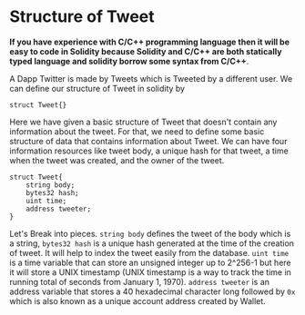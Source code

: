 # Structure of Tweet
**If you have experience with C/C++ programming language then it will be easy to code in Solidity because Solidity and C/C++ are both statically typed language and solidity borrow some syntax from C/C++**.

A Dapp Twitter is made by Tweets which is Tweeted by a different user. We can define our structure of Tweet in solidity by 
```
struct Tweet{}
```


Here we have given a basic structure of Tweet that doesn't contain any information about the tweet. For that, we need to define some basic structure of data that contains information about Tweet. We can have four information resources like tweet body, a unique hash for that tweet, a time when the tweet was created, and the owner of the tweet.

```
struct Tweet{
    string body;
    bytes32 hash;
    uint time;
    address tweeter;
}
```
Let's Break into pieces. ```string body``` defines the tweet of the body which is a string, ```bytes32 hash``` is a unique hash generated at the time of the creation of tweet. It will help to index the tweet easily from the database. ```uint time``` is a time variable that can store an unsigned integer up to 2^256-1 but here it will store a UNIX timestamp (UNIX timestamp is a way to track the time in running total of seconds from January 1, 1970). ```address tweeter``` is an address variable that stores a 40 hexadecimal character long followed by ```0x``` which is also known as a unique account address created by Wallet.